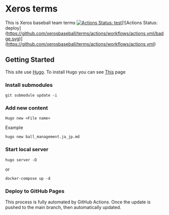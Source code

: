 # Xeros terms


This is Xeros baseball team terms [![Actions Status: test](https://github.com/xerosbaseball/terms/workflows/textlint/badge.svg)](https://github.com/xerosbaseball/actions?query=workflow%3A"textlint")[![Actions Status: deploy](https://github.com/xerosbaseball/terms/actions/workflows/actions.yml/badge.svg)](https://github.com/xerosbaseball/terms/actions/workflows/actions.yml)

## Getting Started

This site use [Hugo](https://gohugo.io/getting-started/quick-start/). To install Hugo you can see [This](https://gohugo.io/getting-started/installing) page

### Install submodules

`
git submodule update -i
`

### Add new content

`
Hugo new <File name>
`

Example

`
hugo new ball_management.ja_jp.md
`

### Start local server

`
hugo server -D
`

or

`
docker-compose up -d
`

### Deploy to GitHub Pages

This process is fully automated by GitHub Actions. Once the update is pushed to the main branch, then automatically updated.
